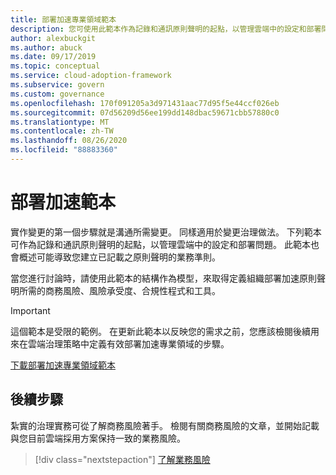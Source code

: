 ```yaml
---
title: 部署加速專業領域範本
description: 您可使用此範本作為記錄和通訊原則聲明的起點，以管理雲端中的設定和部署問題。
author: alexbuckgit
ms.author: abuck
ms.date: 09/17/2019
ms.topic: conceptual
ms.service: cloud-adoption-framework
ms.subservice: govern
ms.custom: governance
ms.openlocfilehash: 170f091205a3d971431aac77d95f5e44ccf026eb
ms.sourcegitcommit: 07d56209d56ee199dd148dbac59671cbb57880c0
ms.translationtype: MT
ms.contentlocale: zh-TW
ms.lasthandoff: 08/26/2020
ms.locfileid: "88883360"
---
```

# <a name="deployment-acceleration-template"></a>部署加速範本

實作變更的第一個步驟就是溝通所需變更。 同樣適用於變更治理做法。 下列範本可作為記錄和通訊原則聲明的起點，以管理雲端中的設定和部署問題。 此範本也會概述可能導致您建立已記載之原則聲明的業務準則。

當您進行討論時，請使用此範本的結構作為模型，來取得定義組織部署加速原則聲明所需的商務風險、風險承受度、合規性程式和工具。

> [!IMPORTANT]
> 這個範本是受限的範例。 在更新此範本以反映您的需求之前，您應該檢閱後續用來在雲端治理策略中定義有效部署加速專業領域的步驟。

[下載部署加速專業領域範本](https://raw.githubusercontent.com/microsoft/CloudAdoptionFramework/master/govern/deployment-acceleration-discipline-template.docx)

## <a name="next-steps"></a>後續步驟

紮實的治理實務可從了解商務風險著手。 檢閱有關商務風險的文章，並開始記載與您目前雲端採用方案保持一致的業務風險。

> [!div class="nextstepaction"]
> [了解業務風險](./business-risks.md)
